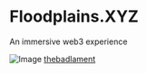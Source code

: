 # Floodplains.XYZ

An immersive web3 experience

![Image](https://github.com/thebadlament/website/blob/main/Assets/FloodplainsLogoSquare.png?raw=true)
[thebadlament](https://twitter.com/Thebadlament)
